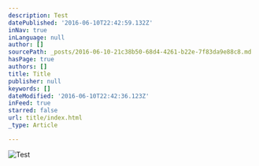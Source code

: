 ```yaml
---
description: Test
datePublished: '2016-06-10T22:42:59.132Z'
inNav: true
inLanguage: null
author: []
sourcePath: _posts/2016-06-10-21c38b50-68d4-4261-b22e-7f83da9e88c8.md
hasPage: true
authors: []
title: Title
publisher: null
keywords: []
dateModified: '2016-06-10T22:42:36.123Z'
inFeed: true
starred: false
url: title/index.html
_type: Article

---
```

![Test](https://the-grid-user-content.s3-us-west-2.amazonaws.com/4f55f665-1ab2-49f9-91e1-a27c4ac94a83.jpg)